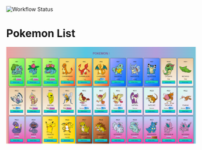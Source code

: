 ![Workflow Status](https://github.com/uxdxdev/pokemon-list-typescript-react/actions/workflows/deploy-github-pages.yml/badge.svg)

# Pokemon List

![](./docs/pokemon-list-ts-react.PNG)

